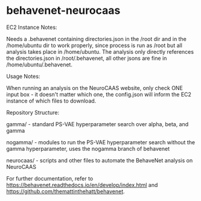 # behavenet-neurocaas

EC2 Instance Notes:

Needs a .behavenet containing directories.json in the /root dir and in the /home/ubuntu dir to work properly, since process is run as /root but all analysis takes place in /home/ubuntu. The analysis only directly references the directories.json in /root/.behavenet, all other jsons are fine in /home/ubuntu/.behavenet.

Usage Notes:

When running an analysis on the NeuroCAAS website, only check ONE input box - it doesn't matter which one, the config.json will inform the EC2 instance of which files to download.

Repository Structure:

gamma/ - standard PS-VAE hyperparameter search over alpha, beta, and gamma

nogamma/ - modules to run the PS-VAE hyperparameter search without the gamma hyperparameter, uses the nogamma branch of behavenet

neurocaas/ - scripts and other files to automate the BehaveNet analysis on NeuroCAAS


For further documentation, refer to https://behavenet.readthedocs.io/en/develop/index.html and https://github.com/themattinthehatt/behavenet.
